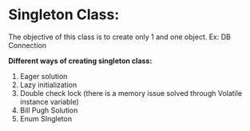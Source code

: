 # Singleton Class:
The objective of this class is to create only 1 and one object. Ex: DB Connection

**Different ways of creating singleton class:**
1. Eager solution
2. Lazy initialization
3. Double check lock (there is a memory issue solved through Volatile instance variable)
4. Bill Pugh Solution
5. Enum SIngleton